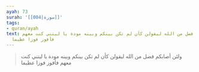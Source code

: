 ```yaml
---
ayah: 73
surah: '[[004|سورة]]'
tags:
- quran/ayah
text: ولئن أصابكم فضل من الله ليقولن كأن لم تكن بينكم وبينه مودة يا ليتني كنت معهم
  فأفوز فوزا عظيما
---
```

> ولئن أصابكم فضل من الله ليقولن كأن لم تكن بينكم وبينه مودة يا ليتني كنت معهم فأفوز فوزا عظيما
